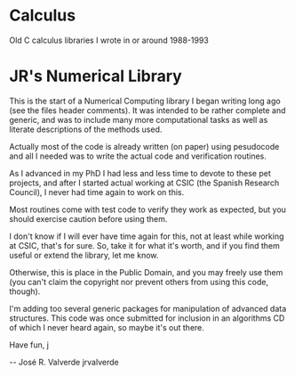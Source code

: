 # Calculus
Old C calculus libraries I wrote in or around 1988-1993

JR's Numerical Library
======================

This is the start of a Numerical Computing library I began writing long
ago (see the files header comments). It was intended to be rather complete
and generic, and was to include many more computational tasks as well as
literate descriptions of the methods used.

Actually most of the code is already written (on paper) using pesudocode
and all I needed was to write the actual code and verification routines.

As I advanced in my PhD I had less and less time to devote to these
pet projects, and after I started actual working at CSIC (the Spanish
Research Council), I never had time again to work on this.

Most routines come with test code to verify they work as expected, but
you should exercise caution before using them.

I don't know if I will ever have time again for this, not at least while
working at CSIC, that's for sure. So, take it for what it's worth, and if 
you find them useful or extend the library, let me know.

Otherwise, this is place in the Public Domain, and you may freely use them
(you can't claim the copyright nor prevent others from using this code,
though).

I'm adding too several generic packages for manipulation of advanced data 
structures. This code was once submitted for inclusion in an algorithms CD
of which I never heard again, so maybe it's out there.


Have fun,
    	    	    	    	    	j

--
José R. Valverde
jrvalverde
